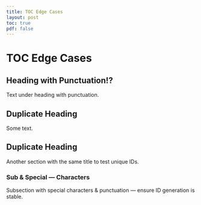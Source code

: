 ```yaml
---
title: TOC Edge Cases
layout: post
toc: true
pdf: false
---
```


# TOC Edge Cases

## Heading with Punctuation!?

Text under heading with punctuation.

## Duplicate Heading

Some text.

## Duplicate Heading

Another section with the same title to test unique IDs.

### Sub & Special — Characters

Subsection with special characters & punctuation — ensure ID generation is stable.



